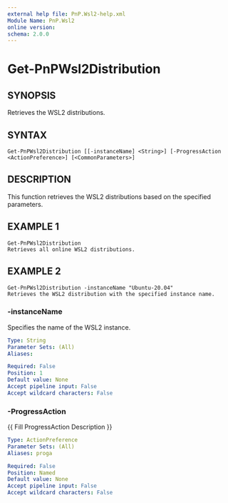 ```yaml
---
external help file: PnP.Wsl2-help.xml
Module Name: PnP.Wsl2
online version:
schema: 2.0.0
---
```


# Get-PnPWsl2Distribution

## SYNOPSIS
Retrieves the WSL2 distributions.

## SYNTAX

```
Get-PnPWsl2Distribution [[-instanceName] <String>] [-ProgressAction <ActionPreference>] [<CommonParameters>]
```

## DESCRIPTION
This function retrieves the WSL2 distributions based on the specified parameters.



## EXAMPLE 1
```
Get-PnPWsl2Distribution
Retrieves all online WSL2 distributions.
```

## EXAMPLE 2
```
Get-PnPWsl2Distribution -instanceName "Ubuntu-20.04"
Retrieves the WSL2 distribution with the specified instance name.
```



### -instanceName
Specifies the name of the WSL2 instance.

```yaml
Type: String
Parameter Sets: (All)
Aliases:

Required: False
Position: 1
Default value: None
Accept pipeline input: False
Accept wildcard characters: False
```

### -ProgressAction
{{ Fill ProgressAction Description }}

```yaml
Type: ActionPreference
Parameter Sets: (All)
Aliases: proga

Required: False
Position: Named
Default value: None
Accept pipeline input: False
Accept wildcard characters: False
```
